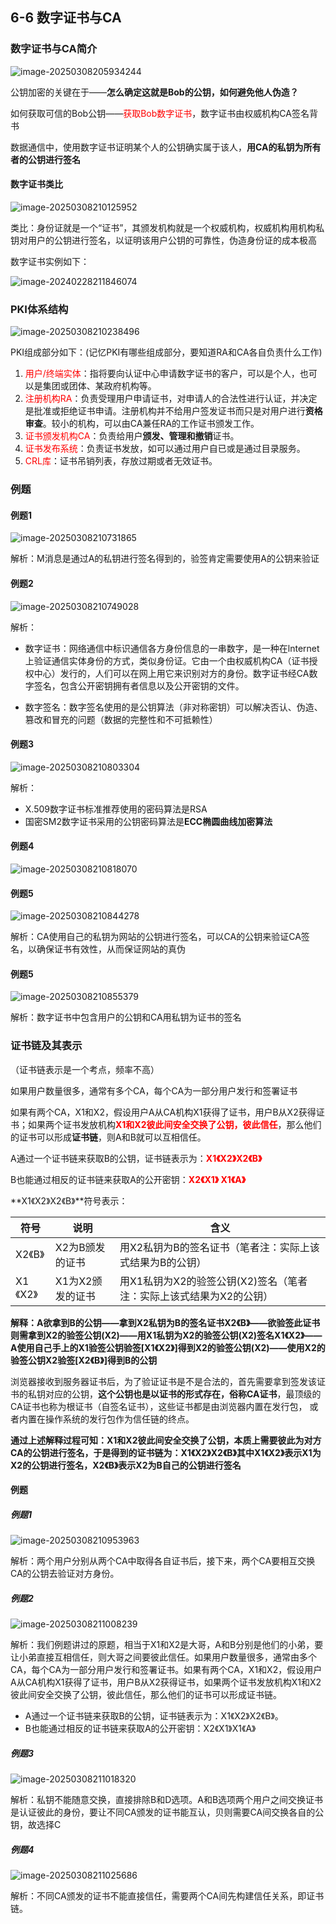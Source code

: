 ## 6-6 数字证书与CA

### 数字证书与CA简介

![image-20250308205934244](https://img.yatjay.top/md/20250308205934283.png)

公钥加密的关键在于——**怎么确定这就是Bob的公钥，如何避免他人伪造？**

如何获取可信的Bob公钥——<font color="red">获取Bob数字证书</font>，数字证书由权威机构CA签名背书

数据通信中，使用数字证书证明某个人的公钥确实属于该人，**用CA的私钥为所有者的公钥进行签名**

#### 数字证书类比

![image-20250308210125952](https://img.yatjay.top/md/20250308210126018.png)

类比：身份证就是一个“证书”，其颁发机构就是一个权威机构，权威机构用机构私钥对用户的公钥进行签名，以证明该用户公钥的可靠性，伪造身份证的成本极高

数字证书实例如下：

![image-20240228211846074](https://img.yatjay.top/md/image-20240228211846074.png)

### PKI体系结构

![image-20250308210238496](https://img.yatjay.top/md/20250308210238529.png)

PKI组成部分如下：(记忆PKI有哪些组成部分，要知道RA和CA各自负责什么工作)

1. <font color="red">用户/终端实体</font>：指将要向认证中心申请数字证书的客户，可以是个人，也可以是集团或团体、某政府机构等。
2. <font color="red">注册机构RA</font>：负责受理用户申请证书，对申请人的合法性进行认证，并决定是批准或拒绝证书申请。注册机构并不给用户签发证书而只是对用户进行**资格审查**。较小的机构，可以由CA兼任RA的工作证书颁发工作。
3. <font color="red">证书颁发机构CA</font>：负责给用户**颁发、管理和撤销**证书。
4. <font color="red">证书发布系统</font>：负责证书发放，如可以通过用户自已或是通过目录服务。
5. <font color="red">CRL库</font>：证书吊销列表，存放过期或者无效证书。

### 例题

#### 例题1

![image-20250308210731865](https://img.yatjay.top/md/20250308210731909.png)

解析：M消息是通过A的私钥进行签名得到的，验签肯定需要使用A的公钥来验证

#### 例题2

![image-20250308210749028](https://img.yatjay.top/md/20250308210749069.png)

解析：

- 数字证书：网络通信中标识通信各方身份信息的一串数字，是一种在lnternet上验证通信实体身份的方式，类似身份证。它由一个由权威机构CA（证书授权中心）发行的，人们可以在网上用它来识别对方的身份。数字证书经CA数字签名，包含公开密钥拥有者信息以及公开密钥的文件。

- 数字签名：数字签名使用的是公钥算法（非对称密钥）可以解决否认、伪造、篡改和冒充的问题（数据的完整性和不可抵赖性）

#### 例题3

![image-20250308210803304](https://img.yatjay.top/md/20250308210803343.png)

解析：

- X.509数字证书标准推荐使用的密码算法是RSA
- 国密SM2数字证书采用的公钥密码算法是**ECC椭圆曲线加密算法**

#### 例题4

![image-20250308210818070](https://img.yatjay.top/md/20250308210818104.png)

#### 例题5

![image-20250308210844278](https://img.yatjay.top/md/20250308210844318.png)

解析：CA使用自己的私钥为网站的公钥进行签名，可以CA的公钥来验证CA签名，以确保证书有效性，从而保证网站的真伪

#### 例题5

![image-20250308210855379](https://img.yatjay.top/md/20250308210855413.png)

解析：数字证书中包含用户的公钥和CA用私钥为证书的签名

### 证书链及其表示

（证书链表示是一个考点，频率不高）

如果用户数量很多，通常有多个CA，每个CA为一部分用户发行和签署证书

如果有两个CA，X1和X2，假设用户A从CA机构X1获得了证书，用户B从X2获得证书；如果两个证书发放机构<font color="red">**X1和X2彼此间安全交换了公钥，彼此信任**</font>，那么他们的证书可以形成**证书链**，则A和B就可以互相信任。

A通过一个证书链来获取B的公钥，证书链表示为：<font color="red">**X1《X2》X2《B》**</font>

B也能通过相反的证书链来获取A的公开密钥：<font color="red">**X2《X1》 X1《A》**</font>

**X1《X2》X2《B》**符号表示：

| 符号     | 说明             | 含义                                                         |
| -------- | ---------------- | ------------------------------------------------------------ |
| X2《B》  | X2为B颁发的证书  | 用X2私钥为B的签名证书（笔者注：实际上该式结果为B的公钥）     |
| X1《X2》 | X1为X2颁发的证书 | 用X1私钥为X2的验签公钥(X2)签名（笔者注：实际上该式结果为X2的公钥） |

**解释：A欲拿到B的公钥——拿到X2私钥为B的签名证书X2《B》——欲验签此证书则需拿到X2的验签公钥(X2)——用X1私钥为X2的验签公钥(X2)签名X1《X2》——A使用自己手上的X1验签公钥验签[X1《X2》]得到X2的验签公钥(X2)——使用X2的验签公钥X2验签[X2《B》]得到B的公钥**

浏览器接收到服务器证书后，为了验证证书是不是合法的，首先需要拿到签发该证书的私钥对应的公钥，**这个公钥也是以证书的形式存在，俗称CA证书**，最顶级的CA证书也称为根证书（自签名证书），这些证书都是由浏览器内置在发行包， 或者内置在操作系统的发行包作为信任链的终点。

**通过上述解释过程可知：X1和X2彼此间安全交换了公钥，本质上需要彼此为对方CA的公钥进行签名，于是得到的证书链为：X1《X2》X2《B》其中X1《X2》表示X1为X2的公钥进行签名，X2《B》表示X2为B自己的公钥进行签名**

#### 例题

##### 例题1

![image-20250308210953963](https://img.yatjay.top/md/20250308210954002.png)

解析：两个用户分别从两个CA中取得各自证书后，接下来，两个CA要相互交换CA的公钥去验证对方身份。

##### 例题2

![image-20250308211008239](https://img.yatjay.top/md/20250308211008285.png)

解析：我们例题讲过的原题，相当于X1和X2是大哥，A和B分别是他们的小弟，要让小弟直接互相信任，则大哥之间要彼此信任。如果用户数量很多，通常由多个CA，每个CA为一部分用户发行和签署证书。如果有两个CA，X1和X2，假设用户A从CA机构X1获得了证书，用户B从X2获得证书，如果两个证书发放机构X1和X2彼此间安全交换了公钥，彼此信任，那么他们的证书可以形成证书链。

- A通过一个证书链来获取B的公钥，证书链表示为：X1《X2》X2《B》。
- B也能通过相反的证书链来获取A的公开密钥：X2《X1》X1《A》

##### 例题3

![image-20250308211018320](https://img.yatjay.top/md/20250308211018362.png)

解析：私钥不能随意交换，直接排除B和D选项。A和B选项两个用户之间交换证书是认证彼此的身份，要让不同CA颁发的证书能互认，贝则需要CA间交换各自的公钥，故选择C

##### 例题4

![image-20250308211025686](https://img.yatjay.top/md/20250308211025723.png)

解析：不同CA颁发的证书不能直接信任，需要两个CA间先构建信任关系，即证书链。

